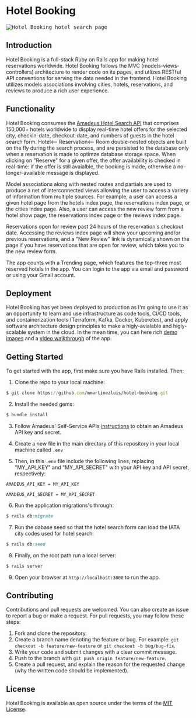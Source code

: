 # Hotel Booking

<kbd>
<img src="https://user-images.githubusercontent.com/75151961/206912626-081da6f9-c6df-43a9-ad63-23f2ffdf930a.png" alt="Hotel Booking hotel search page">
</kbd>
&nbsp;

## Introduction
Hotel Booking is a full-stack Ruby on Rails app for making hotel reservations worldwide. Hotel Booking follows the MVC (models-views-controllers) architecture to render code on its pages, and utlizes RESTful API conventions for serving the data needed in the frontend. Hotel Booking utilizes models associations involving cities, hotels, reservations, and reviews to produce a rich user experience.

## Functionality
Hotel Booking consumes the [Amadeus Hotel Search API](https://developers.amadeus.com/self-service/category/hotel/api-doc/hotel-search) that comprises 150,000+ hotels worldwide to display real-time hotel offers for the selected city, checkin-date, checkout-date, and numbers of guests in the hotel search form. Hotel<-- Reservation<-- Room double-nested objects are built on the fly during the search process, and are persisted to the database only when a reservation is made to optimze database storage space. When clicking on "Reserve" for a given offer, the offer availability is checked in real-time: if the offer is still avaialble, the booking is made, otherwise a no-longer-available message is displayed.

Model associations along with nested routes and partials are used to produce a net of interconnected views allowing the user to access a variety of information from multiple sources. For example, a user can access a given hotel page from the hotels index page, the reservations index page, or the cities index page. Also, a user can access the new review form from a hotel show page, the reservations index page or the reviews index page. 

Reservations open for review past 24 hours of the reservation's checkout date. Accessing the reviews index page will show your upcoming and/or previous reservations, and a "New Review" link is dynamically shown on the page if you have reservations that are open for review, which takes you to the new review form. 

The app counts with a Trending page, which features the top-three most reserved hotels in the app. You can login to the app via email and password or using your Gmail account. 

## Deployment
Hotel Booking has yet been deployed to production as I'm going to use it as an opportunity to learn and use infrastructure as code tools, CI/CD tools, and containerization tools (Terraform, Kafka, Docker, Kuberetes), and apply software architecture design principles to make a higly-avialable and higly-scalable system in the cloud. In the mean time, you can here rich [demo images](https://github.com/mmartinezluis/hotel-booking/issues/1) and a [video walkthrough](https://www.youtube.com/watch?v=p1-Fz3bk0QE&t=7s) of the app. 

## Getting Started
To get started with the app, first make sure you have Rails installed. Then: 
1. Clone the repo to your local machine:
``` ruby
$ git clone https://github.com/mmartinezluis/hotel-booking.git
```

2. Install the needed gems:
``` ruby
$ bundle install
```

3. Follow Amadeus' Self-Service APIs [instructions](https://developers.amadeus.com/get-started/get-started-with-self-service-apis-335) to obtain an Amadeus API key and secret.

4. Create a new file in the main directory of this repository in your local machine called `.env`

5. Then, in this `.env` file include the following lines, replacing "MY_API_KEY" and "MY_API_SECRET" with your API key and API secret, respectively:

```
AMADEUS_API_KEY = MY_API_KEY

AMADEUS_API_SECRET = MY_API_SECRET
```

6. Run the application migrations's through:
``` ruby
$ rails db:migrate
```

7. Run the dabase seed so that the hotel search form can load the IATA city codes used for hotel search:
```ruby
$ rails db:seed
```

8. Finally, on the root path run a local server:
``` ruby
$ rails server
```

9. Open your browser at `http://localhost:3000` to run the app.

## Contributing
Contributions and pull requests are welcomed. You can also create an issue to report a bug or make a request. For pull requests, you may follow these steps:
1. Fork and clone the repository.
2. Create a branch name denoting the feature or bug. For example: `git checkout -b feature/new-feature` or `git checkout -b bug/bug-fix`.
3. Write your code and submit changes with a clear commit message.
4. Push to the branch with `git push origin feature/new-feature`. 
5. Create a pull request, and explain the reason for the requested change (why the written code should be implemented).

## License
Hotel Booking is available as open source under the terms of the [MIT License](https://github.com/mmartinezluis/hotel-booking/blob/main/LICENSE.md). 

